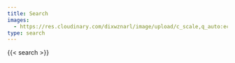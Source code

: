 ```yaml
---
title: Search
images: 
  - https://res.cloudinary.com/dixwznarl/image/upload/c_scale,q_auto:eco,w_1920/tbcom/math-search.jpg
type: search
---
```


{{< search >}}
